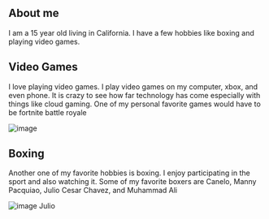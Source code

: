 ## About me
I am a 15 year old living in California. I have a few hobbies like boxing and playing video games.



## Video Games
I love playing video games. I play video games on my computer, xbox, and even phone. It is crazy to see how far technology has come especially with things like cloud gaming. One of my personal favorite games would have to be fortnite battle royale

![image](https://www.google.com/url?sa=i&url=https%3A%2F%2Fwww.epicgames.com%2Ffortnite%2Fen-US%2Fnews%2Fhigh-digital-fashion-drops-into-fortnite-with-balenciaga&psig=AOvVaw3tIuzFki3nu3htBIy6mmTr&ust=1632947734283000&source=images&cd=vfe&ved=0CAsQjRxqFwoTCOinnb_CovMCFQAAAAAdAAAAABAD)



## Boxing
Another one of my favorite hobbies is boxing. I enjoy participating in the sport and also watching it. Some of my favorite boxers are Canelo, Manny Pacquiao, Julio Cesar Chavez, and Muhammad Ali

![image](https://www.google.com/imgres?imgurl=https%3A%2F%2Fboxrec.com%2Fmedia%2Fimages%2F%2Fthumb%2F4%2F40%2FJulio_Cesar_Chavez.jpg%2F250px-Julio_Cesar_Chavez.jpg&imgrefurl=https%3A%2F%2Fboxrec.com%2Fmedia%2Findex.php%2FJulio_Cesar_Chavez&tbnid=luXRT0y5OokwmM&vet=12ahUKEwie2s2-w6LzAhWuIzQIHZK7DTEQMygDegUIARCnAQ..i&docid=o3Rm4ChnIDDMwM&w=250&h=309&itg=1&q=boxing%20julio%20cesar%20chavez&safe=active&ved=2ahUKEwie2s2-w6LzAhWuIzQIHZK7DTEQMygDegUIARCnAQ)
Julio
